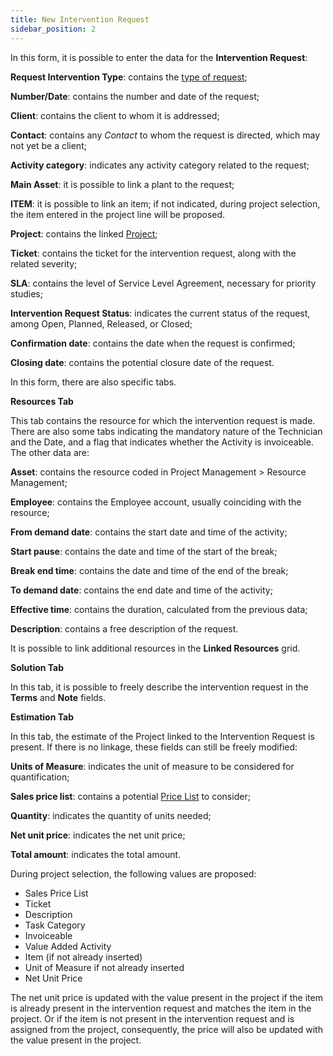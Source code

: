 ```yaml
---
title: New Intervention Request 
sidebar_position: 2
---
```


In this form, it is possible to enter the data for the **Intervention Request**:

**Request Intervention Type**: contains the [type of request](/docs/configurations/tables/project-management/request-intervention-type/);

**Number/Date**: contains the number and date of the request;

**Client**: contains the client to whom it is addressed;

**Contact**: contains any *Contact* to whom the request is directed, which may not yet be a client;

**Activity category**: indicates any activity category related to the request;

**Main Asset**: it is possible to link a plant to the request;

**ITEM**: it is possible to link an item; if not indicated, during project selection, the item entered in the project line will be proposed.

**Project**: contains the linked [Project](/docs/project-management/projects/search-projects-intro/);

**Ticket**: contains the ticket for the intervention request, along with the related severity;

**SLA**: contains the level of Service Level Agreement, necessary for priority studies;

**Intervention Request Status**: indicates the current status of the request, among Open, Planned, Released, or Closed;

**Confirmation date**: contains the date when the request is confirmed;

**Closing date**: contains the potential closure date of the request.

In this form, there are also specific tabs.

**Resources Tab**

This tab contains the resource for which the intervention request is made. There are also some tabs indicating the mandatory nature of the Technician and the Date, and a flag that indicates whether the Activity is invoiceable. The other data are:

**Asset**: contains the resource coded in Project Management > Resource Management;

**Employee**: contains the Employee account, usually coinciding with the resource;

**From demand date**: contains the start date and time of the activity;

**Start pause**: contains the date and time of the start of the break;

**Break end time**: contains the date and time of the end of the break;

**To demand date**: contains the end date and time of the activity;

**Effective time**: contains the duration, calculated from the previous data;

**Description**: contains a free description of the request.

It is possible to link additional resources in the **Linked Resources** grid.

**Solution Tab**

In this tab, it is possible to freely describe the intervention request in the **Terms** and **Note** fields.

**Estimation Tab**

In this tab, the estimate of the Project linked to the Intervention Request is present. If there is no linkage, these fields can still be freely modified:

**Units of Measure**: indicates the unit of measure to be considered for quantification;

**Sales price list**: contains a potential [Price List](/docs/sales/sales-price-list/sales-price-list/insert-sales-price-list/) to consider;

**Quantity**: indicates the quantity of units needed;

**Net unit price**: indicates the net unit price;

**Total amount**: indicates the total amount.

During project selection, the following values are proposed:

- Sales Price List 
- Ticket 
- Description 
- Task Category  
- Invoiceable 
- Value Added Activity 
- Item (if not already inserted)
- Unit of Measure if not already inserted
- Net Unit Price 

The net unit price is updated with the value present in the project if the item is already present in the intervention request and matches the item in the project. Or if the item is not present in the intervention request and is assigned from the project, consequently, the price will also be updated with the value present in the project.